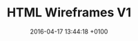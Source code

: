 ---
layout: post
title:  "HTML Wireframes V1"
date:   2016-04-17 13:44:18 +0100
link: 'http:www.maxkoehler.com/assemblypoint-redesign/wireframes/v1/index.html'
---